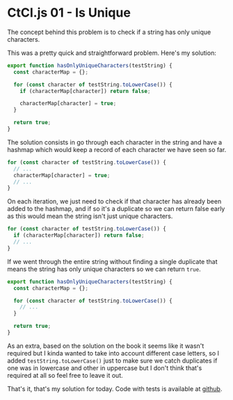 # CtCI.js 01 - Is Unique

The concept behind this problem is to check if a string has only unique characters.

This was a pretty quick and straightforward problem. Here's my solution:

```javascript
export function hasOnlyUniqueCharacters(testString) {
  const characterMap = {};

  for (const character of testString.toLowerCase()) {
    if (characterMap[character]) return false;

    characterMap[character] = true;
  }

  return true;
}
```

The solution consists in go through each character in the string and have a hashmap which would keep a record of each character we have seen so far.

```javascript
for (const character of testString.toLowerCase()) {
  // ...
  characterMap[character] = true;
  // ...
}
```

On each iteration, we just need to check if that character has already been added to the hashmap, and if so it's a duplicate so we can return false early as this would mean the string isn't just unique characters.

```javascript
for (const character of testString.toLowerCase()) {
  if (characterMap[character]) return false;
  // ...
}
```

If we went through the entire string without finding a single duplicate that means the string has only unique characters so we can return `true`.

```javascript
export function hasOnlyUniqueCharacters(testString) {
  const characterMap = {};

  for (const character of testString.toLowerCase()) {
    // ...
  }

  return true;
}
```

As an extra, based on the solution on the book it seems like it wasn't required but I kinda wanted to take into account different case letters, so I added `testString.toLowerCase()` just to make sure we catch duplicates if one was in lowercase and other in uppercase but I don't think that's required at all so feel free to leave it out.

That's it, that's my solution for today. Code with tests is available at [github](https://github.com/yayudev/ctci-js/blob/master/chapter-01/01-isUnique/).
